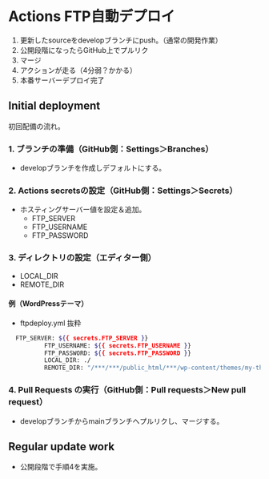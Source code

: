 # Actions FTP自動デプロイ

1. 更新したsourceをdevelopブランチにpush。（通常の開発作業）
2. 公開段階になったらGitHub上でプルリク
3. マージ
4. アクションが走る（4分弱？かかる）
5. 本番サーバーデプロイ完了

## Initial deployment

初回配備の流れ。

### 1. ブランチの準備（GitHub側：Settings＞Branches）

- developブランチを作成しデフォルトにする。

### 2. Actions secretsの設定（GitHub側：Settings＞Secrets）

- ホスティングサーバー値を設定＆追加。
  - FTP_SERVER
  - FTP_USERNAME
  - FTP_PASSWORD

### 3. ディレクトリの設定（エディター側）

- LOCAL_DIR
- REMOTE_DIR

#### 例（WordPressテーマ）

- ftpdeploy.yml 抜粋

```bash
  FTP_SERVER: ${{ secrets.FTP_SERVER }}
          FTP_USERNAME: ${{ secrets.FTP_USERNAME }}
          FTP_PASSWORD: ${{ secrets.FTP_PASSWORD }}
          LOCAL_DIR: ./
          REMOTE_DIR: "/***/***/public_html/***/wp-content/themes/my-theme"
```

### 4. Pull Requests の実行（GitHub側：Pull requests＞New pull request）

- developブランチからmainブランチへプルリクし、マージする。

## Regular update work

- 公開段階で手順4を実施。
